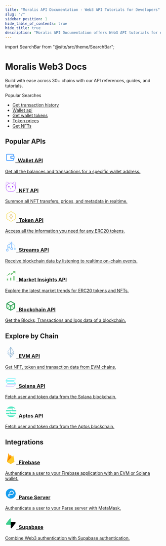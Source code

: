 ```yaml
---
title: "Moralis API Documentation - Web3 API Tutorials for Developers"
slug: "/"
sidebar_position: 1
hide_table_of_contents: true
hide_title: true
description: "Moralis API Documentation offers Web3 API tutorials for developers. Integrate Web3 into any tech stack with powerful APIs and step-by-step guides."
---
```


<head>
  <title>Moralis API Documentation - Web3 API Tutorials for Developers</title>
  <meta name="google-site-verification" content="QZyujgj641snkG6ghbv9VJq5lDJkTkino1N4bIZmSos" />
</head>

import SearchBar from "@site/src/theme/SearchBar";

<div id="home">
    <div className="intro">
        <h1>Moralis Web3 Docs</h1>
        <p>Build with ease across 30+ chains with our API references, guides, and tutorials.</p>
        <SearchBar />
        <div className="popular-searches">
            <div>Popular Searches</div>
            <ul>
                <li><a href="/web3-data-api/evm/reference/wallet-api/get-wallet-history">Get transaction history</a></li>
                <li><a href="/web3-data-api/evm/reference/wallet-api">Wallet api</a></li>
                <li><a href="/web3-data-api/evm/reference/get-wallet-token-balances-price">Get wallet tokens</a></li>
                <li><a href="/web3-data-api/evm/reference/get-token-price">Token prices</a></li>
                <li><a href="/web3-data-api/evm/reference/wallet-api/get-nfts-by-wallet">Get NFTs</a></li>
            </ul>
        </div>
    </div>
</div>

<div className="container">
    <h2>Popular APIs</h2>
    <div className="row">
        <div className="col col--4">
            <div className="col-demo margin-bottom--lg">
                <a className="card padding--lg card--homepage" href="/web3-data-api/evm/reference/wallet-api">
                    <h3><svg xmlns="http://www.w3.org/2000/svg" width="33" height="32" viewBox="0 0 33 32" fill="none"><g clip-path="url(#clip0_9467_365051)"><path fill-rule="evenodd" clip-rule="evenodd" d="M6.86492 7.21751C5.96092 7.21751 5.22808 7.94751 5.22808 8.84801V23.152C5.22808 24.0525 5.96092 24.7825 6.86492 24.7825H24.1882C25.0922 24.7825 25.8251 24.0525 25.8251 23.152V20.8112C25.8251 20.0608 26.4358 19.4525 27.1891 19.4525C27.9424 19.4525 28.5531 20.0608 28.5531 20.8112V23.152C28.5531 25.5533 26.5989 27.5 24.1882 27.5H6.86492C4.45424 27.5 2.5 25.5533 2.5 23.152V8.84801C2.5 6.44667 4.45424 4.5 6.86492 4.5H24.1882C26.5989 4.5 28.5531 6.44667 28.5531 8.84801V11.1888C28.5531 11.9392 27.9424 12.5475 27.1891 12.5475C26.4358 12.5475 25.8251 11.9392 25.8251 11.1888V8.84801C25.8251 7.94751 25.0922 7.21751 24.1882 7.21751H6.86492Z" fill="#57A5FF"></path><path fill-rule="evenodd" clip-rule="evenodd" d="M19.724 13.7146C19.6076 13.7146 19.5132 13.8086 19.5132 13.9246V18.0626C19.5132 18.1786 19.6076 18.2726 19.724 18.2726H27.5735C27.6899 18.2726 27.7843 18.1786 27.7843 18.0626V13.9246C27.7843 13.8086 27.6899 13.7146 27.5735 13.7146H19.724ZM16.7852 13.9246C16.7852 12.3078 18.1009 10.9971 19.724 10.9971H27.5735C29.1966 10.9971 30.5123 12.3078 30.5123 13.9246V18.0626C30.5123 19.6794 29.1966 20.9901 27.5735 20.9901H19.724C18.1009 20.9901 16.7852 19.6794 16.7852 18.0626V13.9246Z" fill="#57A5FF"></path><path d="M22.6874 15.9999C22.6874 15.4336 22.2266 14.9746 21.6581 14.9746C21.0897 14.9746 20.6289 15.4336 20.6289 15.9999C20.6289 16.5661 21.0897 17.0251 21.6581 17.0251C22.2266 17.0251 22.6874 16.5661 22.6874 15.9999Z" fill="#57A5FF"></path></g><defs><clipPath id="clip0_9467_365051"><rect width="28" height="23" fill="white" transform="translate(2.5 4.5)"></rect></clipPath></defs></svg>&nbsp;&nbsp;Wallet API</h3>
                    <p>Get all the balances and transactions for a specific wallet address.</p>
                </a>
            </div>
        </div>
        <div className="col col--4">
            <div className="col-demo margin-bottom--lg">
                <a className="card padding--lg card--homepage" href="/web3-data-api/evm/reference/nft-api">
                    <h3><svg xmlns="http://www.w3.org/2000/svg" width="36" height="36" fill="none"><g clipPath="url(#a)"><path stroke="#BC68FF" strokeLinecap="round" strokeLinejoin="round" strokeWidth="2.6" d="m23.258 6.528 6.312-3.876c1.612-.995 3.687.171 3.687 2.058v18.129M12.899 6.528 6.57 2.652c-1.612-.995-3.687.171-3.687 2.058v18.129"/><path stroke="#9B22FF" strokeLinecap="round" strokeLinejoin="round" strokeWidth="2.8" d="M21.543 33.608h-6.929c-6.483 0-11.731-5.248-11.731-11.73v-1.081c0-8.353 8.13-15.18 15.178-15.18 7.05 0 15.18 6.827 15.18 15.18v1.08c0 6.483-5.25 11.732-11.732 11.732h.034Z"/><path fill="#9B22FF" d="m16.518 23.37 1.56.789 1.544-.79"/><path stroke="#BC68FF" strokeLinecap="round" strokeLinejoin="round" strokeWidth="2.6" d="m16.518 23.37 1.56.789 1.544-.79M18.079 24.468v2.109"/><circle cx="12.105" cy="17.95" r="2.084" fill="#9B22FF"/><circle cx="24.035" cy="17.95" r="2.084" fill="#9B22FF"/></g><defs><clipPath id="a"><path fill="#fff" d="M1.476.885h33.187v34.13H1.476z"/></clipPath></defs></svg>&nbsp;&nbsp;<span>NFT API</span></h3>
                    <p>Summon all NFT transfers, prices, and metadata in realtime.</p>
                </a>
            </div>
        </div>
        <div className="col col--4">
            <div className="col-demo margin-bottom--lg">
                <a className="card padding--lg card--homepage" href="/web3-data-api/evm/reference/token-api">
                    <h3><svg xmlns="http://www.w3.org/2000/svg" width="36" height="36" fill="none"><g strokeLinejoin="round" strokeWidth="2.8" clipPath="url(#a)"><path stroke="#F0C800" d="M5.261 10.055 19.124 2.05l13.863 8.004v16.007l-13.863 8.004L5.26 26.062V10.055Z"/><path stroke="#D69700" d="m19.124 10.412 4.588 7.646-4.588 7.646-4.587-7.646 4.587-7.646Z"/></g><defs><clipPath id="a"><path fill="#fff" d="M0 0h36v36H0z"/></clipPath></defs></svg>&nbsp;&nbsp;<span>Token API</span></h3>
                    <p>Access all the information you need for any ERC20 tokens.</p>
                </a>
            </div>
        </div>
        <div className="col col--4">
            <div className="col-demo margin-bottom--lg">
                <a className="card padding--lg card--homepage" href="/streams-api/evm">
                    <h3><svg xmlns="http://www.w3.org/2000/svg" width="36" height="36" fill="none"><g clipPath="url(#a)"><path stroke="#99D3FF" strokeLinecap="round" strokeLinejoin="round" strokeWidth="2.569" d="M31.466 24.814v-6.148a6 6 0 0 0-4.093-5.688l-2.565-.86V6.885"/><path stroke="#0F7FFF" strokeLinecap="round" strokeLinejoin="round" strokeWidth="2.569" d="M6.605 26.83v-6.355a8 8 0 0 1 5.65-7.647l4.642-1.426V6.885M21.033 3.885V22.5"/><path stroke="#99D3FF" strokeLinecap="round" strokeLinejoin="round" strokeWidth="2.569" d="M12.744 3.885v17.49"/><path stroke="#0F7FFF" strokeLinecap="round" strokeLinejoin="round" strokeWidth="2.569" d="M21.033 29.586a3.337 3.337 0 1 0 0-6.673 3.337 3.337 0 0 0 0 6.673ZM6.809 34.349a3.337 3.337 0 1 0 0-6.674 3.337 3.337 0 0 0 0 6.674Z"/><path fill="#99D3FF" d="M12.743 25.182a3.086 3.086 0 1 0 0-6.172 3.086 3.086 0 0 0 0 6.172Z"/><path fill="#99D3FF" stroke="#99D3FF" strokeWidth="1.567" d="M33.753 26.976a2.303 2.303 0 1 1-4.605 0 2.303 2.303 0 0 1 4.605 0Z"/></g><defs><clipPath id="a"><path fill="#fff" d="M0 0h36v36H0z"/></clipPath></defs></svg>&nbsp;&nbsp;<span>Streams API</span></h3>
                    <p>Receive blockchain data by listening to realtime on-chain events.</p>
                </a>
            </div>
        </div>
        <div className="col col--4">
            <div className="col-demo margin-bottom--lg">
                <a className="card padding--lg card--homepage" href="/market-insights-api">
                    <h3><svg id="Layer_24" xmlns="http://www.w3.org/2000/svg" width="36" height="36" viewBox="0 0 23.78 23.78"><line className="cls-1" x1="1.68" y1="21.66" x2="21.87" y2="21.66" fill="#6fc276"/><rect className="cls-4" x="3.59" y="17.65" width="2.58" height="3.99" fill="#6fc276"/><rect className="cls-4" x="10.53" y="15.76" width="2.58" height="5.88" fill="#6fc276"/><rect className="cls-4" x="17.48" y="12.68" width="2.58" height="8.96" fill="#6fc276"/><polyline className="cls-3" points="2.55 12.45 9.07 6.01 13.2 10.14 20.62 2.72" fill="#6fc276"/><polyline className="cls-2" points="16.42 2.01 21.75 2.01 21.75 7.05" fill="#6fc276"/></svg>&nbsp;&nbsp;<span>Market Insights API</span></h3>
                    <p>Explore the latest market trends for ERC20 tokens and NFTs.</p>
                </a>
            </div>
        </div>
        <div className="col col--4">
            <div className="col-demo margin-bottom--lg">
                <a className="card padding--lg card--homepage" href="/web3-data-api/evm/reference/blockchain-api">
                    <h3><svg xmlns="http://www.w3.org/2000/svg" width="36" height="36" fill="none"><g stroke-linecap="round" stroke-linejoin="round" stroke-width="2.6" clip-path="url(#a)"><path stroke="#279B4F" d="M30.6 23.584v-11.2c0-.994-.532-1.918-1.4-2.422l-9.8-5.6a2.782 2.782 0 0 0-2.8 0l-9.8 5.6a2.804 2.804 0 0 0-1.4 2.422v11.2c0 .994.532 1.918 1.4 2.422l9.8 5.6a2.782 2.782 0 0 0 2.8 0l9.8-5.6a2.804 2.804 0 0 0 1.4-2.422Z"></path><path stroke="#279B4F" d="M5.777 10.928 18 17.998l12.222-7.07M18 32.096V17.984"></path><path stroke="#6DE983" d="m9.026 23.332 5.32-3.08M21.445 20.252l5.32 3.08"></path></g><defs><clipPath id="a"><path fill="#fff" d="M4 2.584h28v30.912H4z"></path></clipPath></defs></svg>&nbsp;&nbsp;Blockchain API</h3>
                    <p>Get the Blocks, Transactions and logs data of a blockchain.</p>
                </a>
            </div>
        </div>
    </div>
</div>

<div className="container">
    <h2>Explore by Chain</h2>
    <div className="row">
        <div className="col col--4">
            <div className="col-demo margin-bottom--lg">
                <a className="card padding--lg card--homepage" href="/web3-data-api/evm">
                    <h3><svg xmlns="http://www.w3.org/2000/svg" width="36" height="36" fill="none"><path stroke="#85B3DB" strokeLinejoin="round" strokeMiterlimit="2.927" strokeWidth="2.238" d="M18.005 1.213 7.928 17.31l10.077 5.735V1.213Z"/><path stroke="#5B8DB9" strokeLinejoin="round" strokeMiterlimit="2.927" strokeWidth="2.238" d="M18 1.213v21.823l10.072-5.733L18 1.213Z"/><path stroke="#85B3DB" strokeLinejoin="round" strokeMiterlimit="2.927" strokeWidth="1.791" d="M18.005 34.801V27L7.928 21.366 18.005 34.8Z"/><path stroke="#5B8DB9" strokeLinejoin="round" strokeMiterlimit="2.927" strokeWidth="2.238" d="M18 26.987v7.799l10.072-13.43L18 26.987Z"/></svg>&nbsp;&nbsp;<span>EVM API</span></h3>
                    <p>Get NFT, token and transaction data from EVM chains.</p>
                </a>
            </div>
        </div>
        <div className="col col--4">
            <div className="col-demo margin-bottom--lg">
                <a className="card padding--lg card--homepage" href="/web3-data-api/solana/reference">
                    <h3><svg xmlns="http://www.w3.org/2000/svg" width="36" height="36" fill="none"><path stroke="#B5A3FF" strokeWidth="2" d="M7.402 25.305c.19-.189.45-.3.727-.3h25.055c.458 0 .687.553.363.876l-4.95 4.947c-.189.19-.45.3-.726.3H2.816a.513.513 0 0 1-.363-.876l4.95-4.947Z"/><path stroke="#00E9F1" strokeWidth="2" d="M7.402 6.836c.198-.189.458-.3.727-.3h25.055c.458 0 .687.553.363.876l-4.95 4.947c-.189.19-.45.3-.726.3H2.816a.513.513 0 0 1-.363-.876l4.95-4.947ZM28.598 16.248a1.042 1.042 0 0 0-.727-.292H2.816c-.458 0-.687.538-.363.853l4.95 4.82c.189.185.45.292.726.292h25.055c.458 0 .687-.538.363-.853l-4.95-4.82Z"/></svg>&nbsp;&nbsp;Solana API</h3>
                    <p>Fetch user and token data from the Solana blockchain.</p>
                </a>
            </div>
        </div>
        <div className="col col--4">
            <div className="col-demo margin-bottom--lg">
                <a className="card padding--lg card--homepage" href="/web3-data-api/aptos/reference">
                    <h3><svg xmlns="http://www.w3.org/2000/svg" id="a" width="36" height="36"  viewBox="0 0 500 500"><path fill="#51e7c1" d="M400.14 163.42h-42.4c-4.94 0-9.64-2.12-12.91-5.81l-17.2-19.43c-2.56-2.9-6.25-4.55-10.11-4.55s-7.55 1.66-10.11 4.55l-14.75 16.67a25.45 25.45 0 0 1-19.04 8.58H41.53c-6.61 18.84-10.92 38.74-12.64 59.38h219.1c3.85 0 7.54-1.57 10.2-4.35l20.4-21.29c2.55-2.66 6.07-4.16 9.75-4.16h.84c3.87 0 7.55 1.66 10.11 4.56L316.48 217c3.27 3.7 7.97 5.81 12.91 5.81h178.84c-1.72-20.65-6.03-40.55-12.64-59.38h-95.46ZM161.48 347.67c3.85 0 7.54-1.57 10.2-4.35l20.4-21.29c2.55-2.66 6.07-4.16 9.75-4.16h.84c3.87 0 7.55 1.66 10.11 4.55l17.19 19.43c3.27 3.7 7.97 5.81 12.91 5.81h242.36c9.08-18.76 15.73-38.89 19.69-59.98H272.3c-4.94 0-9.64-2.12-12.91-5.81l-17.19-19.43c-2.56-2.9-6.25-4.55-10.11-4.55s-7.55 1.66-10.11 4.55l-14.75 16.67a25.455 25.455 0 0 1-19.05 8.58H32.19c3.96 21.09 10.62 41.22 19.69 59.98h109.59ZM333.42 98.52c3.85 0 7.54-1.57 10.2-4.35l20.4-21.29c2.55-2.66 6.07-4.16 9.75-4.16h.84c3.87 0 7.55 1.66 10.11 4.56l17.19 19.43c3.27 3.7 7.97 5.81 12.91 5.81h46.09C417.02 40.18 347.21 2.44 268.57 2.44S120.12 40.18 76.22 98.52h257.2ZM240.84 407.11h-63.03c-4.94 0-9.64-2.12-12.91-5.81l-17.19-19.43c-2.56-2.9-6.25-4.55-10.11-4.55s-7.55 1.66-10.11 4.55l-14.75 16.67a25.455 25.455 0 0 1-19.05 8.58h-.98c43.91 47.05 106.44 76.5 175.87 76.5s131.95-29.45 175.87-76.5H240.84Z" className="b"/></svg>&nbsp;&nbsp;Aptos API</h3>
                    <p>Fetch user and token data from the Aptos blockchain.</p>
                </a>
            </div>
        </div>
    </div>
</div>

<div className="container">
    <h2>Integrations</h2>
    <div className="row">
        <div className="col col--4">
            <div className="col-demo margin-bottom--lg">
                <a className="card padding--lg card--homepage" href="/authentication-api/evm/integrations/firebase-nodejs">
                    <h3><svg xmlns="http://www.w3.org/2000/svg" width="36" height="36" fill="none"><path fill="#FFA000" d="m6 28 4.06-26.356a.747.747 0 0 1 1.402-.243l4.2 7.946 1.675-3.232a.747.747 0 0 1 1.329 0L30 28H6Z"/><path fill="#F57C00" d="M20 18.095 15.642 10 6 28l14-9.905Z"/><path fill="#FFCA28" d="M30 28.445 26.889 8.643a.767.767 0 0 0-.511-.606.733.733 0 0 0-.758.189L6 28.444l10.855 6.263a2.195 2.195 0 0 0 2.192 0L30 28.445Z"/><path fill="#fff" fillOpacity=".2" d="M26.892 8.46a.757.757 0 0 0-.51-.596.741.741 0 0 0-.758.186L21.732 12l-3.06-5.898a.746.746 0 0 0-1.329 0L15.67 9.326 11.473 1.4a.746.746 0 0 0-1.402.242L6.013 27.93H6l.013.015.105.054L25.617 8.244a.745.745 0 0 1 1.27.41l3.083 19.295.03-.018L26.892 8.46ZM6.048 27.896 10.07 1.83a.75.75 0 0 1 .614-.631.751.751 0 0 1 .788.39l4.197 7.924 1.673-3.224a.746.746 0 0 1 1.329 0l3 5.77L6.047 27.897Z"/><path fill="#A52714" d="M19.049 34.499a2.124 2.124 0 0 1-2.193 0l-10.83-6.49-.026.177 10.856 6.51a2.124 2.124 0 0 0 2.193 0L30 28.185 29.972 28 19.05 34.499Z" opacity=".2"/></svg>&nbsp;&nbsp;<span>Firebase</span></h3>
                    <p>Authenticate a user to your Firebase application with an EVM or Solana wallet.</p>
                </a>
            </div>
        </div>
        <div className="col col--4">
            <div className="col-demo margin-bottom--lg">
                <a className="card padding--lg card--homepage" href="/authentication-api/evm/integrations/parse-server-nodejs">
                    <h3><svg xmlns="http://www.w3.org/2000/svg" width="36" height="36" fill="none"><path fill="#fff" d="M18 32.44c7.909 0 14.32-6.411 14.32-14.32C32.32 10.211 25.91 3.8 18 3.8c-7.909 0-14.32 6.411-14.32 14.32 0 7.909 6.411 14.32 14.32 14.32Z"/><path fill="#169CEE" d="M20.667 21.893H12.8c-1.147 0-1.813.707-1.813 1.72 0 .907.613 1.547 1.493 1.547 1.027 0 1.613-.707 1.667-1.72h2.28c-.12 2.48-1.667 3.8-3.974 3.8-2.16 0-3.773-1.467-3.773-3.653 0-2.28 1.693-3.867 4.24-3.867h7.787c2.626 0 4.626-1.933 4.626-4.533 0-2.627-1.786-4.48-4.333-4.48-2.52 0-4.56 1.84-4.56 5.24v2.226h-2.307v-2.226c0-4.507 2.894-7.427 6.907-7.427 3.827 0 6.613 2.747 6.613 6.64.027 3.893-2.96 6.733-6.986 6.733ZM18 34c8.947 0 16-7.08 16-16S26.947 2 18 2 2 9.107 2 18c0 8.92 7.053 16 16 16Z"/></svg>&nbsp;&nbsp;Parse Server</h3>
                    <p>Authenticate a user to your Parse server with MetaMask.</p>
                </a>
            </div>
        </div>
        <div className="col col--4">
            <div className="col-demo margin-bottom--lg">
                <a className="card padding--lg card--homepage" href="/authentication-api/evm/integrations/supabase-nodejs">
                    <h3><svg xmlns="http://www.w3.org/2000/svg" width="36" height="36" fill="none"><g clipPath="url(#a)"><path fill="url(#b)" d="M20.706 33.468c-.817 1.03-2.475.466-2.495-.849l-.288-19.226h12.928c2.342 0 3.648 2.704 2.191 4.538L20.706 33.468Z"/><path fill="url(#c)" fillOpacity=".2" d="M20.706 33.468c-.817 1.03-2.475.466-2.495-.849l-.288-19.226h12.928c2.342 0 3.648 2.704 2.191 4.538L20.706 33.468Z"/><path fill="#3ECF8E" d="M15.448 2.532c.818-1.03 2.476-.466 2.495.849l.127 19.226H5.304c-2.342 0-3.648-2.704-2.192-4.538L15.448 2.532Z"/></g><defs><linearGradient id="b" x1="17.923" x2="29.413" y1="17.656" y2="22.475" gradientUnits="userSpaceOnUse"><stop stopColor="#249361"/><stop offset="1" stopColor="#3ECF8E"/></linearGradient><linearGradient id="c" x1="12.829" x2="18.069" y1="10.681" y2="20.545" gradientUnits="userSpaceOnUse"><stop/><stop offset="1" stopOpacity="0"/></linearGradient><clipPath id="a"><path fill="#fff" d="M0 0h36v36H0z"/></clipPath></defs></svg>&nbsp;&nbsp;<span>Supabase</span></h3>
                    <p>Combine Web3 authentication with Supabase authentication.</p>
                </a>
            </div>
        </div>
    </div>
</div>
